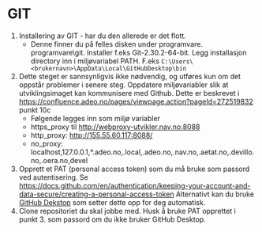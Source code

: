 # GIT

1. Installering av GIT - har du den allerede er det flott.
   * Denne finner du på felles disken under programvare. programvare\git\. Installer f.eks Git-2.30.2-64-bit. Legg installasjon directory inn i miljøvariabel  PATH. F.eks `C:\Users\<brukernavn>\AppData\Local\GitHubDesktop\bin`
2. Dette steget er sannsynligvis ikke nødvendig, og utføres kun om det oppstår problemer i senere steg. Oppdatere miljøvariabler slik at utviklingsimaget kan kommunisere med Github. Dette er beskrevet i https://confluence.adeo.no/pages/viewpage.action?pageId=272519832 punkt 10c
   * Følgende legges inn som miljø variabler
   * https_proxy til http://webproxy-utvikler.nav.no:8088
   * http_proxy: http://155.55.60.117:8088/
   * no_proxy: localhost,127.0.0.1,*.adeo.no,.local,.adeo.no,.nav.no,.aetat.no,.devillo.no,.oera.no,devel
3. Opprett et PAT (personal access token) som du må bruke som passord ved autentisering. Se https://docs.github.com/en/authentication/keeping-your-account-and-data-secure/creating-a-personal-access-token Alternativt kan du bruke [GitHub Dekstop](https://docs.github.com/en/desktop/installing-and-configuring-github-desktop/installing-and-authenticating-to-github-desktop/installing-github-desktop) som setter dette opp for deg automatisk.
4. Clone repositoriet du skal jobbe med. Husk å bruke PAT opprettet i punkt 3. som passord om du ikke bruker GitHub Desktop.
